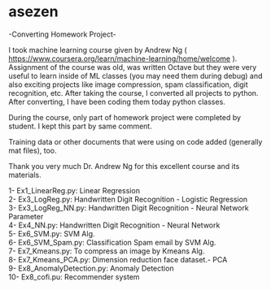 # asezen
-Converting Homework Project-

I took machine learning course given by Andrew Ng ( https://www.coursera.org/learn/machine-learning/home/welcome ). Assignment of the course was old, was written Octave but they were very useful to learn inside of ML classes (you may need them during debug) and also  exciting projects like image compression, spam classification, digit recognition, etc. After taking the course, I converted all projects to python. After converting, I have been coding them today python classes.

During the course, only part of homework project were completed by student. I kept this part by same comment.

Training data or other documents that were using on code added (generally mat files), too.

Thank you very much Dr. Andrew Ng for this excellent course and its materials.


 1- Ex1_LinearReg.py:      Linear Regression<br/>
 2- Ex3_LogReg.py:         Handwritten Digit Recognition - Logistic Regression<br/>
 3- Ex3_LogReg_NN.py:      Handwritten Digit Recognition - Neural Network Parameter<br/>
 4- Ex4_NN.py:             Handwritten Digit Recognition - Neural Network<br/>
 5- Ex6_SVM.py:            SVM Alg.<br/>
 6- Ex6_SVM_Spam.py:       Classification Spam email by SVM Alg.<br/>
 7- Ex7_Kmeans.py:         To compress an image by Kmeans Alg.<br/>
 8- Ex7_Kmeans_PCA.py:     Dimension reduction face dataset.- PCA<br/>
 9- Ex8_AnomalyDetection.py: Anomaly Detection<br/>
 10- Ex8_cofi.pu:          Recommender system

